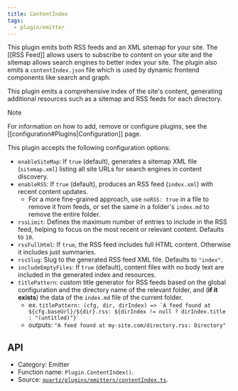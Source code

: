 ```yaml
---
title: ContentIndex
tags:
  - plugin/emitter
---
```


This plugin emits both RSS feeds and an XML sitemap for your site. The [[RSS Feed]] allows users to subscribe to content on your site and the sitemap allows search engines to better index your site. The plugin also emits a `contentIndex.json` file which is used by dynamic frontend components like search and graph.

This plugin emits a comprehensive index of the site's content, generating additional resources such as a sitemap and RSS feeds for each directory.

> [!note]
> For information on how to add, remove or configure plugins, see the [[configuration#Plugins|Configuration]] page.

This plugin accepts the following configuration options:

- `enableSiteMap`: If `true` (default), generates a sitemap XML file (`sitemap.xml`) listing all site URLs for search engines in content discovery.
- `enableRSS`: If `true` (default), produces an RSS feed (`index.xml`) with recent content updates.
  - For a more fine-grained approach, use `noRSS: true` in a file to remove it from feeds, or set the same in a folder's `index.md` to remove the entire folder.
- `rssLimit`: Defines the maximum number of entries to include in the RSS feed, helping to focus on the most recent or relevant content. Defaults to `10`.
- `rssFullHtml`: If `true`, the RSS feed includes full HTML content. Otherwise it includes just summaries.
- `rssSlug`: Slug to the generated RSS feed XML file. Defaults to `"index"`.
- `includeEmptyFiles`: If `true` (default), content files with no body text are included in the generated index and resources.
- `titlePattern`: custom title generator for RSS feeds based on the global configuration and the directory name of the relevant folder, and (**if it exists**) the data of the `index.md` file of the current folder.
  - ex.
    ``titlePattern: (cfg, dir, dirIndex) => `A feed found at ${cfg.baseUrl}/${dir}.rss: ${dirIndex != null ? dirIndex.title : "(untitled)"}` ``
  - outputs: `"A feed found at my-site.com/directory.rss: Directory"`

## API

- Category: Emitter
- Function name: `Plugin.ContentIndex()`.
- Source: [`quartz/plugins/emitters/contentIndex.ts`](https://github.com/jackyzha0/quartz/blob/v4/quartz/plugins/emitters/contentIndex.ts).
